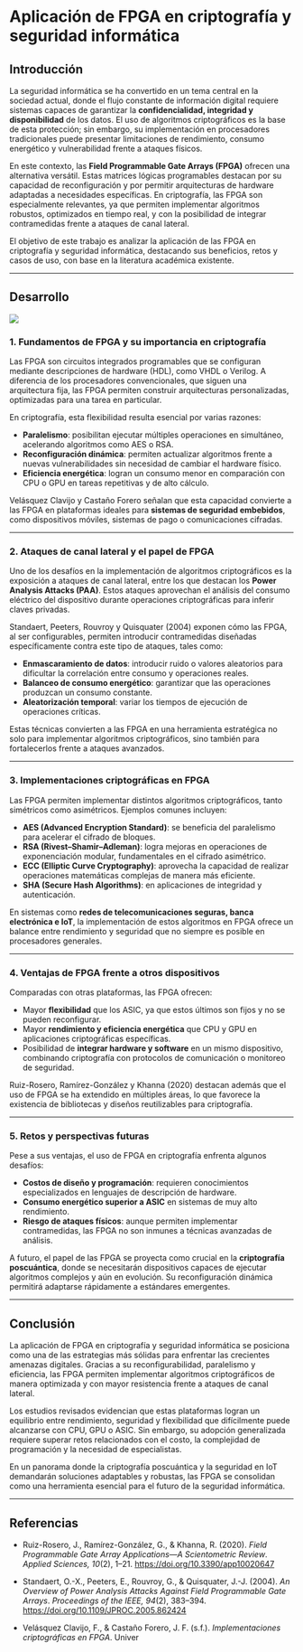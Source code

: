 # Aplicación de FPGA en criptografía y seguridad informática  

## Introducción  
La seguridad informática se ha convertido en un tema central en la sociedad actual, donde el flujo constante de información digital requiere sistemas capaces de garantizar la **confidencialidad, integridad y disponibilidad** de los datos. El uso de algoritmos criptográficos es la base de esta protección; sin embargo, su implementación en procesadores tradicionales puede presentar limitaciones de rendimiento, consumo energético y vulnerabilidad frente a ataques físicos.  

En este contexto, las **Field Programmable Gate Arrays (FPGA)** ofrecen una alternativa versátil. Estas matrices lógicas programables destacan por su capacidad de reconfiguración y por permitir arquitecturas de hardware adaptadas a necesidades específicas. En criptografía, las FPGA son especialmente relevantes, ya que permiten implementar algoritmos robustos, optimizados en tiempo real, y con la posibilidad de integrar contramedidas frente a ataques de canal lateral.  

El objetivo de este trabajo es analizar la aplicación de las FPGA en criptografía y seguridad informática, destacando sus beneficios, retos y casos de uso, con base en la literatura académica existente.  

---

## Desarrollo  

![](https://www.6gcontrols.com/wp-content/uploads/2023/10/FPGA-vs.-CPLD-What-are-the-differences-between-them-2048x1365-1-1024x683.webp)

### 1. Fundamentos de FPGA y su importancia en criptografía  
Las FPGA son circuitos integrados programables que se configuran mediante descripciones de hardware (HDL), como VHDL o Verilog. A diferencia de los procesadores convencionales, que siguen una arquitectura fija, las FPGA permiten construir arquitecturas personalizadas, optimizadas para una tarea en particular.  

En criptografía, esta flexibilidad resulta esencial por varias razones:  
- **Paralelismo**: posibilitan ejecutar múltiples operaciones en simultáneo, acelerando algoritmos como AES o RSA.  
- **Reconfiguración dinámica**: permiten actualizar algoritmos frente a nuevas vulnerabilidades sin necesidad de cambiar el hardware físico.  
- **Eficiencia energética**: logran un consumo menor en comparación con CPU o GPU en tareas repetitivas y de alto cálculo.  

Velásquez Clavijo y Castaño Forero señalan que esta capacidad convierte a las FPGA en plataformas ideales para **sistemas de seguridad embebidos**, como dispositivos móviles, sistemas de pago o comunicaciones cifradas.  

---

### 2. Ataques de canal lateral y el papel de FPGA  
Uno de los desafíos en la implementación de algoritmos criptográficos es la exposición a ataques de canal lateral, entre los que destacan los **Power Analysis Attacks (PAA)**. Estos ataques aprovechan el análisis del consumo eléctrico del dispositivo durante operaciones criptográficas para inferir claves privadas.  

Standaert, Peeters, Rouvroy y Quisquater (2004) exponen cómo las FPGA, al ser configurables, permiten introducir contramedidas diseñadas específicamente contra este tipo de ataques, tales como:  
- **Enmascaramiento de datos**: introducir ruido o valores aleatorios para dificultar la correlación entre consumo y operaciones reales.  
- **Balanceo de consumo energético**: garantizar que las operaciones produzcan un consumo constante.  
- **Aleatorización temporal**: variar los tiempos de ejecución de operaciones críticas.  

Estas técnicas convierten a las FPGA en una herramienta estratégica no solo para implementar algoritmos criptográficos, sino también para fortalecerlos frente a ataques avanzados.  

---

### 3. Implementaciones criptográficas en FPGA  
Las FPGA permiten implementar distintos algoritmos criptográficos, tanto simétricos como asimétricos. Ejemplos comunes incluyen:  

- **AES (Advanced Encryption Standard)**: se beneficia del paralelismo para acelerar el cifrado de bloques.  
- **RSA (Rivest–Shamir–Adleman)**: logra mejoras en operaciones de exponenciación modular, fundamentales en el cifrado asimétrico.  
- **ECC (Elliptic Curve Cryptography)**: aprovecha la capacidad de realizar operaciones matemáticas complejas de manera más eficiente.  
- **SHA (Secure Hash Algorithms)**: en aplicaciones de integridad y autenticación.  

En sistemas como **redes de telecomunicaciones seguras, banca electrónica e IoT**, la implementación de estos algoritmos en FPGA ofrece un balance entre rendimiento y seguridad que no siempre es posible en procesadores generales.  

---

### 4. Ventajas de FPGA frente a otros dispositivos  
Comparadas con otras plataformas, las FPGA ofrecen:  
- Mayor **flexibilidad** que los ASIC, ya que estos últimos son fijos y no se pueden reconfigurar.  
- Mayor **rendimiento y eficiencia energética** que CPU y GPU en aplicaciones criptográficas específicas.  
- Posibilidad de **integrar hardware y software** en un mismo dispositivo, combinando criptografía con protocolos de comunicación o monitoreo de seguridad.  

Ruiz-Rosero, Ramírez-González y Khanna (2020) destacan además que el uso de FPGA se ha extendido en múltiples áreas, lo que favorece la existencia de bibliotecas y diseños reutilizables para criptografía.  

---

### 5. Retos y perspectivas futuras  
Pese a sus ventajas, el uso de FPGA en criptografía enfrenta algunos desafíos:  
- **Costos de diseño y programación**: requieren conocimientos especializados en lenguajes de descripción de hardware.  
- **Consumo energético superior a ASIC** en sistemas de muy alto rendimiento.  
- **Riesgo de ataques físicos**: aunque permiten implementar contramedidas, las FPGA no son inmunes a técnicas avanzadas de análisis.  

A futuro, el papel de las FPGA se proyecta como crucial en la **criptografía poscuántica**, donde se necesitarán dispositivos capaces de ejecutar algoritmos complejos y aún en evolución. Su reconfiguración dinámica permitirá adaptarse rápidamente a estándares emergentes.  

---

## Conclusión  
La aplicación de FPGA en criptografía y seguridad informática se posiciona como una de las estrategias más sólidas para enfrentar las crecientes amenazas digitales. Gracias a su reconfigurabilidad, paralelismo y eficiencia, las FPGA permiten implementar algoritmos criptográficos de manera optimizada y con mayor resistencia frente a ataques de canal lateral.  

Los estudios revisados evidencian que estas plataformas logran un equilibrio entre rendimiento, seguridad y flexibilidad que difícilmente puede alcanzarse con CPU, GPU o ASIC. Sin embargo, su adopción generalizada requiere superar retos relacionados con el costo, la complejidad de programación y la necesidad de especialistas.  

En un panorama donde la criptografía poscuántica y la seguridad en IoT demandarán soluciones adaptables y robustas, las FPGA se consolidan como una herramienta esencial para el futuro de la seguridad informática.  

---

## Referencias  

- Ruiz-Rosero, J., Ramírez-González, G., & Khanna, R. (2020). *Field Programmable Gate Array Applications—A Scientometric Review*. *Applied Sciences, 10*(2), 1–21. https://doi.org/10.3390/app10020647  

- Standaert, O.-X., Peeters, E., Rouvroy, G., & Quisquater, J.-J. (2004). *An Overview of Power Analysis Attacks Against Field Programmable Gate Arrays*. *Proceedings of the IEEE, 94*(2), 383–394. https://doi.org/10.1109/JPROC.2005.862424  

- Velásquez Clavijo, F., & Castaño Forero, J. F. (s.f.). *Implementaciones criptográficas en FPGA*. Univer

